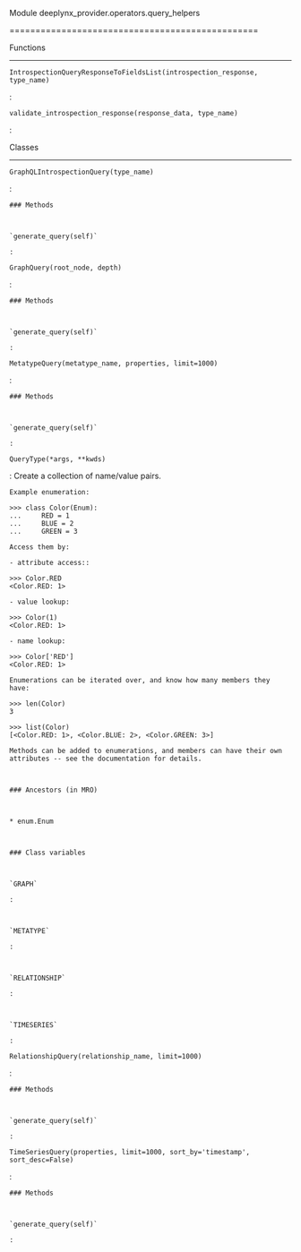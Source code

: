 Module deeplynx_provider.operators.query_helpers
================================================





Functions
---------


`IntrospectionQueryResponseToFieldsList(introspection_response, type_name)`
:   




`validate_introspection_response(response_data, type_name)`
:   



Classes
-------

`GraphQLIntrospectionQuery(type_name)`
:   

    ### Methods

    `generate_query(self)`
    :




`GraphQuery(root_node, depth)`
:   

    ### Methods

    `generate_query(self)`
    :




`MetatypeQuery(metatype_name, properties, limit=1000)`
:   

    ### Methods

    `generate_query(self)`
    :




`QueryType(*args, **kwds)`
:   Create a collection of name/value pairs.
    
    Example enumeration:
    
    >>> class Color(Enum):
    ...     RED = 1
    ...     BLUE = 2
    ...     GREEN = 3
    
    Access them by:
    
    - attribute access::
    
    >>> Color.RED
    <Color.RED: 1>
    
    - value lookup:
    
    >>> Color(1)
    <Color.RED: 1>
    
    - name lookup:
    
    >>> Color['RED']
    <Color.RED: 1>
    
    Enumerations can be iterated over, and know how many members they have:
    
    >>> len(Color)
    3
    
    >>> list(Color)
    [<Color.RED: 1>, <Color.BLUE: 2>, <Color.GREEN: 3>]
    
    Methods can be added to enumerations, and members can have their own
    attributes -- see the documentation for details.

    ### Ancestors (in MRO)

    * enum.Enum

    ### Class variables

    `GRAPH`
    :

    `METATYPE`
    :

    `RELATIONSHIP`
    :

    `TIMESERIES`
    :




`RelationshipQuery(relationship_name, limit=1000)`
:   

    ### Methods

    `generate_query(self)`
    :




`TimeSeriesQuery(properties, limit=1000, sort_by='timestamp', sort_desc=False)`
:   

    ### Methods

    `generate_query(self)`
    :